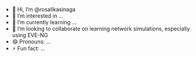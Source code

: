- 👋 Hi, I’m @rosalikasinaga
- 👀 I’m interested in ...
- 🌱 I’m currently learning ...
- 💞️ I’m looking to collaborate on learning network simulations, especially using EVE-NG 
- 😄 Pronouns: ...
- ⚡ Fun fact: ...

<!---
rosalikasinaga/rosalikasinaga is a ✨ special ✨ repository because its `README.md` (this file) appears on your GitHub profile.
You can click the Preview link to take a look at your changes.
--->
